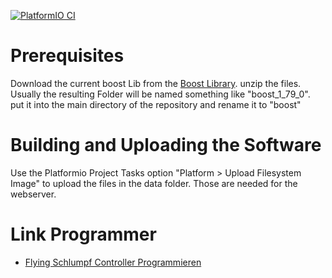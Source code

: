 [![PlatformIO CI](https://github.com/RT-CUSTOMZ/FlyingSchlumpfController/actions/workflows/platformio.yaml/badge.svg)](https://github.com/RT-CUSTOMZ/FlyingSchlumpfController/actions/workflows/platformio.yaml)

# Prerequisites
Download the current boost Lib from the [Boost Library](https://www.boost.org/users/download/).
unzip the files. Usually the resulting Folder will be named something like "boost_1_79_0".
put it into the main directory of the repository and rename it to "boost"

# Building and Uploading the Software
Use the Platformio Project Tasks option "Platform > Upload Filesystem Image" to upload the files in the data folder. Those are needed for the webserver.

# Link Programmer
* [Flying Schlumpf Controller Programmieren](https://rt-customz.github.io/FlyingSchlumpfController/)
